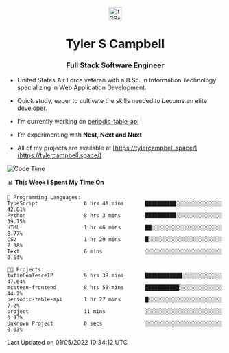 <p align="center">
<a href="https://www.linkedin.com/in/t36campbell" target="blank"><img align="center" src="https://ik.imagekit.io/t36campbell/Portfolio/linkedin.png.original_m8bbGgPh6.png" alt="t36campbell" height="30" width="30" /></a>
</p>
<h1 align="center">Tyler S Campbell</h1>
<h3 align="center">Full Stack Software Engineer</h3>

* United States Air Force veteran with a B.Sc. in Information Technology specializing in Web Application Development. 

* Quick study, eager to cultivate the skills needed to become an elite developer.

* I’m currently working on [periodic-table-api](https://github.com/t36campbell/periodic-table-api)

* I’m experimenting with **Nest, Next and Nuxt**

* All of my projects are available at [https://tylercampbell.space/](https://tylercampbell.space/)

<!--START_SECTION:waka-->
![Code Time](http://img.shields.io/badge/Code%20Time-1%2C609%20hrs%2040%20mins-blue)

📊 **This Week I Spent My Time On** 

```text
💬 Programming Languages: 
TypeScript               8 hrs 41 mins       ██████████░░░░░░░░░░░░░░░   42.81% 
Python                   8 hrs 3 mins        ██████████░░░░░░░░░░░░░░░   39.75% 
HTML                     1 hr 46 mins        ██░░░░░░░░░░░░░░░░░░░░░░░   8.77% 
CSV                      1 hr 29 mins        █░░░░░░░░░░░░░░░░░░░░░░░░   7.38% 
Text                     6 mins              ░░░░░░░░░░░░░░░░░░░░░░░░░   0.54%

🐱‍💻 Projects: 
tufinCoalesceIP          9 hrs 39 mins       ████████████░░░░░░░░░░░░░   47.64% 
mcsteen-frontend         8 hrs 58 mins       ███████████░░░░░░░░░░░░░░   44.2% 
periodic-table-api       1 hr 27 mins        █░░░░░░░░░░░░░░░░░░░░░░░░   7.2% 
project                  11 mins             ░░░░░░░░░░░░░░░░░░░░░░░░░   0.93% 
Unknown Project          0 secs              ░░░░░░░░░░░░░░░░░░░░░░░░░   0.03%

```


 Last Updated on 01/05/2022 10:34:12 UTC
<!--END_SECTION:waka-->
